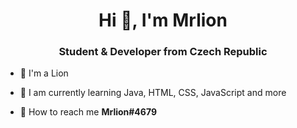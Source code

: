<h1 align="center">Hi 👋, I'm Mrlion</h1>
<h3 align="center">Student & Developer from Czech Republic</h3>

- 🦁 I'm a Lion

- 🌱 I am currently learning Java, HTML, CSS, JavaScript and more

- 📄 How to reach me **Mrlion#4679**


